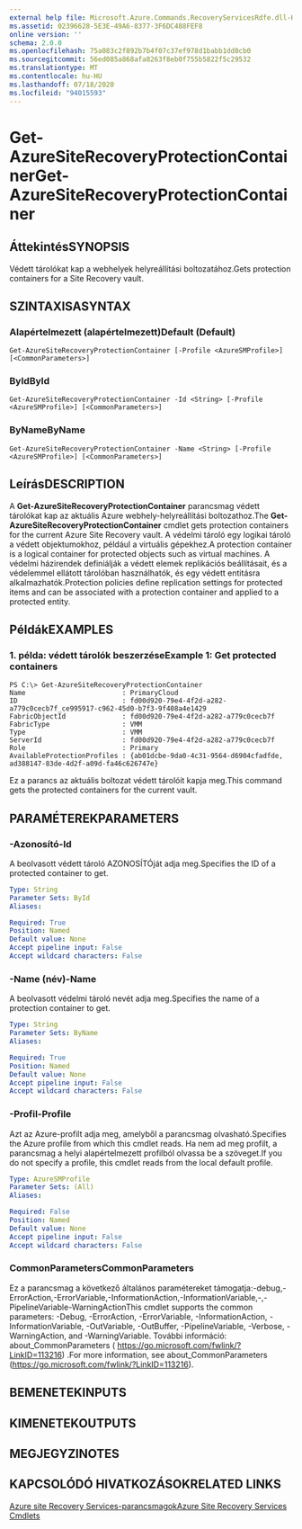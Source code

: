 ```yaml
---
external help file: Microsoft.Azure.Commands.RecoveryServicesRdfe.dll-Help.xml
ms.assetid: 02396628-5E3E-49A6-8377-3F6DC488FEF8
online version: ''
schema: 2.0.0
ms.openlocfilehash: 75a083c2f892b7b4f07c37ef978d1babb1dd0cb0
ms.sourcegitcommit: 56ed085a868afa8263f8eb0f755b5822f5c29532
ms.translationtype: MT
ms.contentlocale: hu-HU
ms.lasthandoff: 07/18/2020
ms.locfileid: "94015593"
---
```

# <span data-ttu-id="aa4ce-101">Get-AzureSiteRecoveryProtectionContainer</span><span class="sxs-lookup"><span data-stu-id="aa4ce-101">Get-AzureSiteRecoveryProtectionContainer</span></span>

## <span data-ttu-id="aa4ce-102">Áttekintés</span><span class="sxs-lookup"><span data-stu-id="aa4ce-102">SYNOPSIS</span></span>
<span data-ttu-id="aa4ce-103">Védett tárolókat kap a webhelyek helyreállítási boltozatához.</span><span class="sxs-lookup"><span data-stu-id="aa4ce-103">Gets protection containers for a Site Recovery vault.</span></span>

## <span data-ttu-id="aa4ce-104">SZINTAXISA</span><span class="sxs-lookup"><span data-stu-id="aa4ce-104">SYNTAX</span></span>

### <span data-ttu-id="aa4ce-105">Alapértelmezett (alapértelmezett)</span><span class="sxs-lookup"><span data-stu-id="aa4ce-105">Default (Default)</span></span>
```
Get-AzureSiteRecoveryProtectionContainer [-Profile <AzureSMProfile>] [<CommonParameters>]
```

### <span data-ttu-id="aa4ce-106">ById</span><span class="sxs-lookup"><span data-stu-id="aa4ce-106">ById</span></span>
```
Get-AzureSiteRecoveryProtectionContainer -Id <String> [-Profile <AzureSMProfile>] [<CommonParameters>]
```

### <span data-ttu-id="aa4ce-107">ByName</span><span class="sxs-lookup"><span data-stu-id="aa4ce-107">ByName</span></span>
```
Get-AzureSiteRecoveryProtectionContainer -Name <String> [-Profile <AzureSMProfile>] [<CommonParameters>]
```

## <span data-ttu-id="aa4ce-108">Leírás</span><span class="sxs-lookup"><span data-stu-id="aa4ce-108">DESCRIPTION</span></span>
<span data-ttu-id="aa4ce-109">A **Get-AzureSiteRecoveryProtectionContainer** parancsmag védett tárolókat kap az aktuális Azure webhely-helyreállítási boltozathoz.</span><span class="sxs-lookup"><span data-stu-id="aa4ce-109">The **Get-AzureSiteRecoveryProtectionContainer** cmdlet gets protection containers for the current Azure Site Recovery vault.</span></span>
<span data-ttu-id="aa4ce-110">A védelmi tároló egy logikai tároló a védett objektumokhoz, például a virtuális gépekhez.</span><span class="sxs-lookup"><span data-stu-id="aa4ce-110">A protection container is a logical container for protected objects such as virtual machines.</span></span>
<span data-ttu-id="aa4ce-111">A védelmi házirendek definiálják a védett elemek replikációs beállításait, és a védelemmel ellátott tárolóban használhatók, és egy védett entitásra alkalmazhatók.</span><span class="sxs-lookup"><span data-stu-id="aa4ce-111">Protection policies define replication settings for protected items and can be associated with a protection container and applied to a protected entity.</span></span>

## <span data-ttu-id="aa4ce-112">Példák</span><span class="sxs-lookup"><span data-stu-id="aa4ce-112">EXAMPLES</span></span>

### <span data-ttu-id="aa4ce-113">1. példa: védett tárolók beszerzése</span><span class="sxs-lookup"><span data-stu-id="aa4ce-113">Example 1: Get protected containers</span></span>
```
PS C:\> Get-AzureSiteRecoveryProtectionContainer
Name                        : PrimaryCloud
ID                          : fd00d920-79e4-4f2d-a282-a779c0cecb7f_ce995917-c962-45d0-b7f3-9f408a4e1429
FabricObjectId              : fd00d920-79e4-4f2d-a282-a779c0cecb7f
FabricType                  : VMM
Type                        : VMM
ServerId                    : fd00d920-79e4-4f2d-a282-a779c0cecb7f
Role                        : Primary
AvailableProtectionProfiles : {ab01dcbe-9da0-4c31-9564-d6904cfadfde, ad388147-83de-4d2f-a09d-fa46c626747e}
```

<span data-ttu-id="aa4ce-114">Ez a parancs az aktuális boltozat védett tárolóit kapja meg.</span><span class="sxs-lookup"><span data-stu-id="aa4ce-114">This command gets the protected containers for the current vault.</span></span>

## <span data-ttu-id="aa4ce-115">PARAMÉTEREK</span><span class="sxs-lookup"><span data-stu-id="aa4ce-115">PARAMETERS</span></span>

### <span data-ttu-id="aa4ce-116">-Azonosító</span><span class="sxs-lookup"><span data-stu-id="aa4ce-116">-Id</span></span>
<span data-ttu-id="aa4ce-117">A beolvasott védett tároló AZONOSÍTÓját adja meg.</span><span class="sxs-lookup"><span data-stu-id="aa4ce-117">Specifies the ID of a protected container to get.</span></span>

```yaml
Type: String
Parameter Sets: ById
Aliases: 

Required: True
Position: Named
Default value: None
Accept pipeline input: False
Accept wildcard characters: False
```

### <span data-ttu-id="aa4ce-118">-Name (név)</span><span class="sxs-lookup"><span data-stu-id="aa4ce-118">-Name</span></span>
<span data-ttu-id="aa4ce-119">A beolvasott védelmi tároló nevét adja meg.</span><span class="sxs-lookup"><span data-stu-id="aa4ce-119">Specifies the name of a protection container to get.</span></span>

```yaml
Type: String
Parameter Sets: ByName
Aliases: 

Required: True
Position: Named
Default value: None
Accept pipeline input: False
Accept wildcard characters: False
```

### <span data-ttu-id="aa4ce-120">-Profil</span><span class="sxs-lookup"><span data-stu-id="aa4ce-120">-Profile</span></span>
<span data-ttu-id="aa4ce-121">Azt az Azure-profilt adja meg, amelyből a parancsmag olvasható.</span><span class="sxs-lookup"><span data-stu-id="aa4ce-121">Specifies the Azure profile from which this cmdlet reads.</span></span>
<span data-ttu-id="aa4ce-122">Ha nem ad meg profilt, a parancsmag a helyi alapértelmezett profilból olvassa be a szöveget.</span><span class="sxs-lookup"><span data-stu-id="aa4ce-122">If you do not specify a profile, this cmdlet reads from the local default profile.</span></span>

```yaml
Type: AzureSMProfile
Parameter Sets: (All)
Aliases: 

Required: False
Position: Named
Default value: None
Accept pipeline input: False
Accept wildcard characters: False
```

### <span data-ttu-id="aa4ce-123">CommonParameters</span><span class="sxs-lookup"><span data-stu-id="aa4ce-123">CommonParameters</span></span>
<span data-ttu-id="aa4ce-124">Ez a parancsmag a következő általános paramétereket támogatja:-debug,-ErrorAction,-ErrorVariable,-InformationAction,-InformationVariable,-,-PipelineVariable-WarningAction</span><span class="sxs-lookup"><span data-stu-id="aa4ce-124">This cmdlet supports the common parameters: -Debug, -ErrorAction, -ErrorVariable, -InformationAction, -InformationVariable, -OutVariable, -OutBuffer, -PipelineVariable, -Verbose, -WarningAction, and -WarningVariable.</span></span> <span data-ttu-id="aa4ce-125">További információ: about_CommonParameters ( https://go.microsoft.com/fwlink/?LinkID=113216) .</span><span class="sxs-lookup"><span data-stu-id="aa4ce-125">For more information, see about_CommonParameters (https://go.microsoft.com/fwlink/?LinkID=113216).</span></span>

## <span data-ttu-id="aa4ce-126">BEMENETEK</span><span class="sxs-lookup"><span data-stu-id="aa4ce-126">INPUTS</span></span>

## <span data-ttu-id="aa4ce-127">KIMENETEK</span><span class="sxs-lookup"><span data-stu-id="aa4ce-127">OUTPUTS</span></span>

## <span data-ttu-id="aa4ce-128">MEGJEGYZI</span><span class="sxs-lookup"><span data-stu-id="aa4ce-128">NOTES</span></span>

## <span data-ttu-id="aa4ce-129">KAPCSOLÓDÓ HIVATKOZÁSOK</span><span class="sxs-lookup"><span data-stu-id="aa4ce-129">RELATED LINKS</span></span>

[<span data-ttu-id="aa4ce-130">Azure site Recovery Services-parancsmagok</span><span class="sxs-lookup"><span data-stu-id="aa4ce-130">Azure Site Recovery Services Cmdlets</span></span>](./Azure.SiteRecoveryServices.md)


